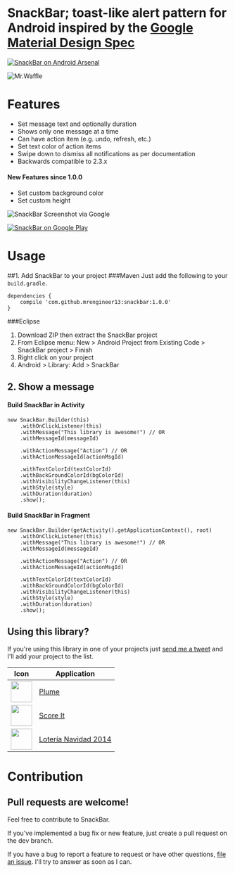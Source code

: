 # SnackBar; toast-like alert pattern for Android inspired by the [Google Material Design Spec](http://www.google.com/design/spec/components/snackbars-and-toasts.html)

[![SnackBar on Android Arsenal](https://img.shields.io/badge/Android%20Arsenal-SnackBar-brightgreen.svg?style=flat)](https://android-arsenal.com/details/1/869)

![Mr.Waffle](https://cloud.githubusercontent.com/assets/1573624/4054112/5f907220-2d88-11e4-9624-dd08fa49ac78.png)

# Features

* Set message text and optionally duration
* Shows only one message at a time
* Can have action item (e.g. undo, refresh, etc.)
* Set text color of action items
* Swipe down to dismiss all notifications as per documentation
* Backwards compatible to 2.3.x

#### New Features since 1.0.0
* Set custom background color
* Set custom height

![SnackBar Screenshot via Google](http://material-design.storage.googleapis.com/images/components-toasts-specs-spec_toast_03_1_large_mdpi.png)


[![SnackBar on Google Play](http://developer.android.com/images/brand/en_generic_rgb_wo_60.png)](https://play.google.com/store/apps/details?id=com.mrengineer13.snackbar.sample)

# Usage
##1. Add SnackBar to your project
###Maven
Just add the following to your `build.gradle`.

    dependencies {
        compile 'com.github.mrengineer13:snackbar:1.0.0'
    }

###Eclipse
1. Download ZIP then extract the SnackBar project
1. From Eclipse menu: New > Android Project from Existing Code > SnackBar project > Finish
1. Right click on your project
1. Android > Library: Add > SnackBar

## 2. Show a message

#### Build SnackBar in Activity
    new SnackBar.Builder(this)
        .withOnClickListener(this)
        .withMessage("This library is awesome!") // OR
        .withMessageId(messageId)

        .withActionMessage("Action") // OR
        .withActionMessageId(actionMsgId)

        .withTextColorId(textColorId)
        .withBackGroundColorId(bgColorId)
        .withVisibilityChangeListener(this)
        .withStyle(style)
        .withDuration(duration)
        .show();

#### Build SnackBar in Fragment
    new SnackBar.Builder(getActivity().getApplicationContext(), root)
        .withOnClickListener(this)
        .withMessage("This library is awesome!") // OR
        .withMessageId(messageId)

        .withActionMessage("Action") // OR
        .withActionMessageId(actionMsgId)

        .withTextColorId(textColorId)
        .withBackGroundColorId(bgColorId)
        .withVisibilityChangeListener(this)
        .withStyle(style)
        .withDuration(duration)
        .show();

## Using this library?

If you're using this library in one of your projects just [send me a tweet](https://twitter.com/MrEngineer13) and I'll add your project to the list.

Icon | Application
------------ | -------------
<img src="https://lh4.ggpht.com/uADrrF0FMReNrt7ap_cI-057Zmsl6awZWhpjA0Eupe-HGou1-FFb1ECeta3ED4N1Mos=w300-rw" width="48" height="48" /> | [Plume]
<img src="https://lh6.ggpht.com/pTT1RebLeNJMH7pm9XgQtDWpm0azxOJ7dFYkZqAMT-QE1oi2OGor3qI1ZgiJze4uYvo=w300-rw" width="48" height="48" /> | [Score It]
<img src="https://lh5.ggpht.com/_r-p6eZOnWIPpu5B-jNHWeHBhT-2UC_OZxRFE-BapvdJLIBA2qrrSrOLm15SZsAC1X0=w300-rw" width="48" height="48" /> | [Lotería Navidad 2014]

# Contribution
## Pull requests are welcome!

Feel free to contribute to SnackBar.

If you've implemented a bug fix or new feature, just create a pull request on the dev branch.

If you have a bug to report a feature to request or have other questions, [file an issue](https://github.com/MrEngineer13/SnackBar/issues/new). I'll try to answer as soon as I can.

[Plume]:https://play.google.com/store/apps/details?id=com.levelup.touiteur
[Score It]:https://play.google.com/store/apps/details?id=com.sbgapps.scoreit
[Lotería Navidad 2014]:https://play.google.com/store/apps/details?id=com.moya.garcia.loterianavidad&hl=es

